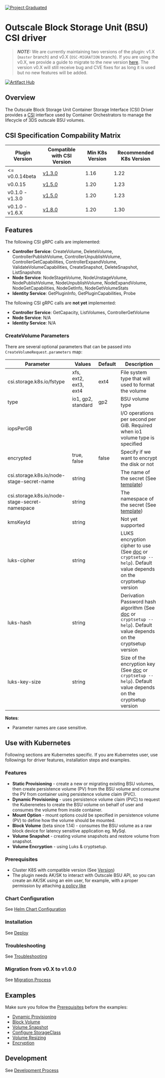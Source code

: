 
[![Project Graduated](https://docs.outscale.com/fr/userguide/_images/Project-Graduated-green.svg)](https://docs.outscale.com/en/userguide/Open-Source-Projects.html)
# Outscale Block Storage Unit (BSU) CSI driver

> **_NOTE:_** We are currently maintaining two versions of the plugin: v1.X (`master` branch) and v0.X (`OSC-MIGRATION` branch). If you are using the v0.X, we provide a guide to migrate to the new version [here](#migration-from-v0x-to-v100). The version v0.X will still receive bug and CVE fixes for as long it is used but no new features will be added.

[![Artifact Hub](https://img.shields.io/endpoint?url=https://artifacthub.io/badge/repository/osc-bsu-csi-driver)](https://artifacthub.io/packages/search?repo=osc-bsu-csi-driver)

## Overview

The Outscale Block Storage Unit Container Storage Interface (CSI) Driver provides a [CSI](https://github.com/container-storage-interface/spec/blob/master/spec.md) interface used by Container Orchestrators to manage the lifecycle of 3DS outscale BSU volumes.

## CSI Specification Compability Matrix

| Plugin Version   | Compatible with CSI Version                                                       | Min K8s Version | Recommended K8s Version |
| ---------------- | --------------------------------------------------------------------------------- | --------------- | ----------------------- |
| <= v0.0.14beta   | [v1.3.0](https://github.com/container-storage-interface/spec/releases/tag/v1.3.0) | 1.16            | 1.22                    |
| v0.0.15          | [v1.5.0](https://github.com/container-storage-interface/spec/releases/tag/v1.5.0) | 1.20            | 1.23                    |
| v0.1.0 -  v1.3.0 | [v1.5.0](https://github.com/container-storage-interface/spec/releases/tag/v1.5.0) | 1.20            | 1.23                    |
| v0.1.0 -  v1.6.X | [v1.8.0](https://github.com/container-storage-interface/spec/releases/tag/v1.8.0) | 1.20            | 1.30                    |

## Features

The following CSI gRPC calls are implemented:
* **Controller Service**: CreateVolume, DeleteVolume, ControllerPublishVolume, ControllerUnpublishVolume, ControllerGetCapabilities, ControllerExpandVolume, ValidateVolumeCapabilities, CreateSnapshot, DeleteSnapshot, ListSnapshots
* **Node Service**: NodeStageVolume, NodeUnstageVolume, NodePublishVolume, NodeUnpublishVolume, NodeExpandVolume, NodeGetCapabilities, NodeGetInfo, NodeGetVolumeStats
* **Identity Service**: GetPluginInfo, GetPluginCapabilities, Probe

The following CSI gRPC calls are **not yet** implemented:
* **Controller Service**: GetCapacity, ListVolumes, ControllerGetVolume
* **Node Service**: N/A
* **Identity Service**: N/A

### CreateVolume Parameters
There are several optional parameters that can be passed into `CreateVolumeRequest.parameters` map:

| Parameter                                      | Values                | Default | Description |
| ---------------------------------------------- | --------------------- | ------- | ----------- |
| csi.storage.k8s.io/fstype                      | xfs, ext2, ext3, ext4 | ext4    | File system type that will used to format the volume |
| type                                           | io1, gp2, standard    | gp2     | BSU volume type |
| iopsPerGB                                      |                       |         | I/O operations per second per GiB. Required when io1 volume type is specified |
| encrypted                                      | true, false           | false   | Specify if we want to encrypt the disk or not |
| csi.storage.k8s.io/node-stage-secret-name      | string                |         | The name of the secret  (See [template](https://kubernetes-csi.github.io/docs/secrets-and-credentials-storage-class.html#node-stage-secret)) |
| csi.storage.k8s.io/node-stage-secret-namespace | string                |         | The namespace of the secret (See [template](https://kubernetes-csi.github.io/docs/secrets-and-credentials-storage-class.html#node-stage-secret)) |
| kmsKeyId                                       | string                |         | Not yet supported |
| luks-cipher                                    | string                |         | LUKS encryption cipher to use  (See [doc](https://gitlab.com/cryptsetup/cryptsetup/blob/master/docs/on-disk-format-luks2.pdf) or `cryptsetup --help`). Default value depends on the cryptsetup version |
| luks-hash                                      | string                |         | Derivation Password hash algorithm (See [doc](https://gitlab.com/cryptsetup/cryptsetup/blob/master/docs/on-disk-format-luks2.pdf) or `cryptsetup --help`). Default value depends on the cryptsetup version |
| luks-key-size                                  | string                |         | Size of the encryption key  (See [doc](https://gitlab.com/cryptsetup/cryptsetup/blob/master/docs/on-disk-format-luks2.pdf) or `cryptsetup --help`). Default value depends on the cryptsetup version |

**Notes**:
* Parameter names are case sensitive.

## Use with Kubernetes

Following sections are Kubernetes specific. If you are Kubernetes user, use followings for driver features, installation steps and examples.

### Features
* **Static Provisioning** - create a new or migrating existing BSU volumes, then create persistence volume (PV) from the BSU volume and consume the PV from container using persistence volume claim (PVC).
* **Dynamic Provisioning** - uses persistence volume claim (PVC) to request the Kuberenetes to create the BSU volume on behalf of user and consumes the volume from inside container.
* **Mount Option** - mount options could be specified in persistence volume (PV) to define how the volume should be mounted.
* **Block Volume** (beta since 1.14) - consumes the BSU volume as a raw block device for latency sensitive application eg. MySql.
* **Volume Snapshot** - creating volume snapshots and restore volume from snapshot.
* **Volume Encryption** - using Luks & cryptsetup.

### Prerequisites
- Cluster K8S with compatible version (See [Version](README.md#csi-specification-compability-matrix))
- The plugin needs AK/SK to interact with Outscale BSU API, so you can create an AK/SK using an eim user, for example, with a proper permission by attaching [a policy like](./example-eim-policy.json) 

### Chart Configuration
See [Helm Chart Configuration](helm.md)

### Installation
See [Deploy](deploy.md)

### Troubleshooting
See [Troubleshooting](troubleshooting.md)

### Migration from v0.X to v1.0.0
See [Migration Process](migration.md)

## Examples

Make sure you follow the [Prerequisites](README.md#Prerequisites) before the examples:
* [Dynamic Provisioning](../examples/kubernetes/dynamic-provisioning)
* [Block Volume](../examples/kubernetes/block-volume)
* [Volume Snapshot](../examples/kubernetes/snapshot)
* [Configure StorageClass](../examples/kubernetes/storageclass)
* [Volume Resizing](../examples/kubernetes/resizing)
* [Encryption](../examples/kubernetes/encryption/)

## Development

See [Development Process](development.md)
